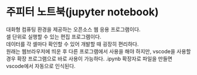 # 주피터 노트북(jupyter notebook)
대화형 컴퓨팅 환경을 제공하는 오픈소스 웹 응용 프로그램이다.  
셀 단위로 실행할 수 있는 편집 프로그램이다.  
데이터를 각 셀마다 확인할 수 있어 개발할 때 굉장히 편리하다.  
원래는 웹브라우저에 띄운 후 다른 프로그램에서 사용을 해야 하지만, 
vscode을 사용할 경우 확장 프로그램으로 바로 사용이 가능하다.
.ipynb 확장자로 파일을 만들면 vscode에서 자동으로 인식된다.